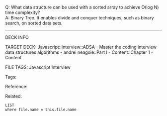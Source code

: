 Q: What data structure can be used with a sorted array to achieve O(log N) time complexity?  
A: Binary Tree. It enables divide and conquer techniques, such as binary search, on sorted data sets.
<!--ID: 1690027055413-->

---

DECK INFO

TARGET DECK: Javascript::Interview::ADSA - Master the coding interview data structures algorithms - andrei neagoie::Part I - Content::Chapter 1 - Content

FILE TAGS: Javascript Interview

Tags:

Reference:

Related:

```dataview
LIST
where file.name = this.file.name
```
